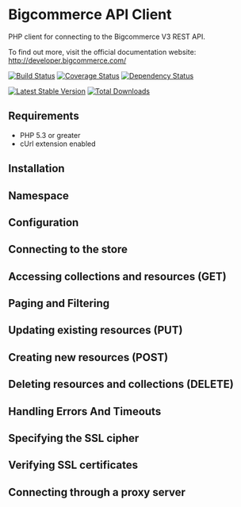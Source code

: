 Bigcommerce API Client
======================

PHP client for connecting to the Bigcommerce V3 REST API.

To find out more, visit the official documentation website:
http://developer.bigcommerce.com/

[![Build Status](https://travis-ci.org/bigcommerce/bigcommerce-api-php.png?branch=master)](https://travis-ci.org/bigcommerce/bigcommerce-api-php)
[![Coverage Status](https://coveralls.io/repos/bigcommerce/bigcommerce-api-php/badge.png?branch=master)](https://coveralls.io/r/bigcommerce/bigcommerce-api-php?branch=master)
[![Dependency Status](https://www.versioneye.com/package/php--bigcommerce--api/badge.png)](https://www.versioneye.com/package/php--bigcommerce--api)

[![Latest Stable Version](https://poser.pugx.org/bigcommerce/api/v/stable.png)](https://packagist.org/packages/bigcommerce/api)
[![Total Downloads](https://poser.pugx.org/bigcommerce/api/downloads.png)](https://packagist.org/packages/bigcommerce/api)

Requirements
------------

- PHP 5.3 or greater
- cUrl extension enabled

Installation
------------

Namespace
---------

Configuration
-------------

Connecting to the store
-----------------------

Accessing collections and resources (GET)
-----------------------------------------

Paging and Filtering
--------------------

Updating existing resources (PUT)
---------------------------------

Creating new resources (POST)
-----------------------------

Deleting resources and collections (DELETE)
-------------------------------------------

Handling Errors And Timeouts
----------------------------

Specifying the SSL cipher
-------------------------

Verifying SSL certificates
--------------------------

Connecting through a proxy server
---------------------------------
